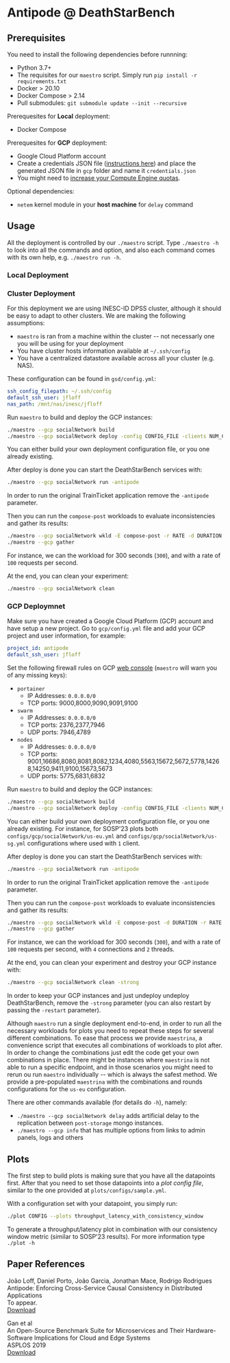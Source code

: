 # Antipode @ DeathStarBench


## Prerequisites

You need to install the following dependencies before runnning:
- Python 3.7+
- The requisites for our `maestro` script. Simply run `pip install -r requirements.txt`
- Docker > 20.10
- Docker Compose > 2.14
- Pull submodules: `git submodule update --init --recursive`

Prerequesites for **Local** deployment:
- Docker Compose

Prerequesites for **GCP** deployment:
- Google Cloud Platform account
- Create a credentials JSON file ([instructions here](https://developers.google.com/workspace/guides/create-credentials)) and place the generated JSON file in `gcp` folder and name it `credentials.json`
- You might need to [increase your Compute Engine quotas](https://console.cloud.google.com/iam-admin/quotas).

Optional dependencies:
- `netem` kernel module in your **host machine** for `delay` command

## Usage
All the deployment is controlled by our `./maestro` script. Type `./maestro -h` to look into all the commands and option, and also each command comes with its own help, e.g. `./maestro run -h`.

### Local Deployment

### Cluster Deployment
For this deployment we are using INESC-ID DPSS cluster, although it should be easy to adapt to other clusters. We are making the following assumptions:
- `maestro` is ran from a machine within the cluster -- not necessarly one you will be using for your deployment
- You have cluster hosts information available at `~/.ssh/config`
- You have a centralized datastore available across all your cluster (e.g. NAS).

These configuration can be found in `gsd/config.yml`:
```yml
ssh_config_filepath: ~/.ssh/config
default_ssh_user: jfloff
nas_path: /mnt/nas/inesc/jfloff
```

Run `maestro` to build and deploy the GCP instances:
```zsh
./maestro --gcp socialNetwork build
./maestro --gcp socialNetwork deploy -config CONFIG_FILE -clients NUM_CLIENTS
```
You can either build your own deployment configuration file, or you one already existing.

After deploy is done you can start the DeathStarBench services with:
```zsh
./maestro --gcp socialNetwork run -antipode
```
In order to run the original TrainTicket application remove the `-antipode` parameter.

Then you can run the `compose-post` workloads to evaluate inconsistencies and gather its results:
```zsh
./maestro --gcp socialNetwork wkld -E compose-post -r RATE -d DURATION
./maestro --gcp gather
```
For instance, we can the workload for 300 seconds (`300`), and with a rate of `100` requests per second.

At the end, you can clean your experiment:
```zsh
./maestro --gcp socialNetwork clean
```

### GCP Deploymnet
Make sure you have created a Google Cloud Platform (GCP) account and have setup a new project.
Go to `gcp/config.yml` file and add your GCP project and user information, for example:
```yml
project_id: antipode
default_ssh_user: jfloff
```

Set the following firewall rules on GCP [web console](https://console.cloud.google.com/networking/firewalls/list) (`maestro` will warn you of any missing keys):
  - `portainer`
      - IP Addresses: `0.0.0.0/0`
      - TCP ports: 9000,8000,9090,9091,9100
  - `swarm`
      - IP Addresses: `0.0.0.0/0`
      - TCP ports: 2376,2377,7946
      - UDP ports: 7946,4789
  - `nodes`
      - IP Addresses: `0.0.0.0/0`
      - TCP ports: 9001,16686,8080,8081,8082,1234,4080,5563,15672,5672,5778,14268,14250,9411,9100,15673,5673
      - UDP ports: 5775,6831,6832

Run `maestro` to build and deploy the GCP instances:
```zsh
./maestro --gcp socialNetwork build
./maestro --gcp socialNetwork deploy -config CONFIG_FILE -clients NUM_CLIENTS
```
You can either build your own deployment configuration file, or you one already existing.
For instance, for SOSP'23 plots both `configs/gcp/socialNetwork/us-eu.yml` and `configs/gcp/socialNetwork/us-sg.yml` configurations where used with `1` client.

After deploy is done you can start the DeathStarBench services with:
```zsh
./maestro --gcp socialNetwork run -antipode
```
In order to run the original TrainTicket application remove the `-antipode` parameter.

Then you can run the `compose-post` workloads to evaluate inconsistencies and gather its results:
```zsh
./maestro --gcp socialNetwork wkld -E compose-post -d DURATION -r RATE  -c CONNECTIONS -t THREADS
./maestro --gcp gather
```
For instance, we can the workload for 300 seconds (`300`), and with a rate of `100` requests per second, with `4` connections and `2` threads.

At the end, you can clean your experiment and destroy your GCP instance with:
```zsh
./maestro --gcp socialNetwork clean -strong
```
In order to keep your GCP instances and just undeploy undeploy DeathStarBench, remove the `-strong` parameter (you can also restart by passing the `-restart` parameter).

Although `maestro` run a single deployment end-to-end, in order to run all the necessary workloads for plots you need to repeat these steps for several different combinations.
To ease that process we provide `maestrina`, a convenience script that executes all combinations of workloads to plot after. In order to change the combinations just edit the code get your own combinations in place. There might be instances where `maestrina` is not able to run a specific endpoint, and in those scenarios you might need to rerun ou run `maestro` individually -- which is always the safest method.
We provide a pre-populated `maestrina` with the combinations and rounds configurations for the `us-eu` configuration.


There are other commands available (for details do `-h`), namely:
- `./maestro --gcp socialNetwork delay` adds artificial delay to the replication between `post-storage` mongo instances.
- `./maestro --gcp info` that has multiple options from links to admin panels, logs and others


## Plots

The first step to build plots is making sure that you have all the datapoints first.
After that you need to set those datapoints into a *plot config file*, similar to the one provided at `plots/configs/sample.yml`.

With a configuration set with your datapoint, you simply run:
```zsh
./plot CONFIG --plots throughput_latency_with_consistency_window
```
To generate a throughput/latency plot in combination with our consistency window metric (similar to SOSP'23 results).
For more information type `./plot -h`


## Paper References

João Loff, Daniel Porto, João Garcia, Jonathan Mace, Rodrigo Rodrigues\
Antipode: Enforcing Cross-Service Causal Consistency in Distributed Applications\
To appear.\
[Download]()

Gan et al\
An Open-Source Benchmark Suite for Microservices and Their Hardware-Software Implications for Cloud and Edge Systems\
ASPLOS 2019\
[Download](http://www.csl.cornell.edu/~delimitrou/papers/2019.asplos.microservices.pdf)